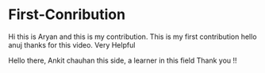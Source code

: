 # First-Conribution
Hi this is Aryan and this is my contribution.
This is my first contribution
hello anuj thanks for this video. Very Helpful 

Hello there,
Ankit chauhan this side, a learner in this field
Thank you !!
